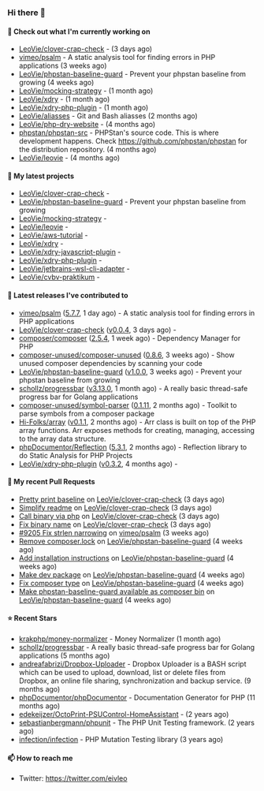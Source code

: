 ### Hi there 👋

#### 👷 Check out what I'm currently working on

- [LeoVie/clover-crap-check](https://github.com/LeoVie/clover-crap-check) -  (3 days ago)
- [vimeo/psalm](https://github.com/vimeo/psalm) - A static analysis tool for finding errors in PHP applications (3 weeks ago)
- [LeoVie/phpstan-baseline-guard](https://github.com/LeoVie/phpstan-baseline-guard) - Prevent your phpstan baseline from growing (4 weeks ago)
- [LeoVie/mocking-strategy](https://github.com/LeoVie/mocking-strategy) -  (1 month ago)
- [LeoVie/xdry](https://github.com/LeoVie/xdry) -  (1 month ago)
- [LeoVie/xdry-php-plugin](https://github.com/LeoVie/xdry-php-plugin) -  (1 month ago)
- [LeoVie/aliasses](https://github.com/LeoVie/aliasses) - Git and Bash aliasses (2 months ago)
- [LeoVie/php-dry-website](https://github.com/LeoVie/php-dry-website) -  (4 months ago)
- [phpstan/phpstan-src](https://github.com/phpstan/phpstan-src) - PHPStan&#39;s source code. This is where development happens. Check https://github.com/phpstan/phpstan for the distribution repository. (4 months ago)
- [LeoVie/leovie](https://github.com/LeoVie/leovie) -  (4 months ago)

#### 🌱 My latest projects

- [LeoVie/clover-crap-check](https://github.com/LeoVie/clover-crap-check) - 
- [LeoVie/phpstan-baseline-guard](https://github.com/LeoVie/phpstan-baseline-guard) - Prevent your phpstan baseline from growing
- [LeoVie/mocking-strategy](https://github.com/LeoVie/mocking-strategy) - 
- [LeoVie/leovie](https://github.com/LeoVie/leovie) - 
- [LeoVie/aws-tutorial](https://github.com/LeoVie/aws-tutorial) - 
- [LeoVie/xdry](https://github.com/LeoVie/xdry) - 
- [LeoVie/xdry-javascript-plugin](https://github.com/LeoVie/xdry-javascript-plugin) - 
- [LeoVie/xdry-php-plugin](https://github.com/LeoVie/xdry-php-plugin) - 
- [LeoVie/jetbrains-wsl-cli-adapter](https://github.com/LeoVie/jetbrains-wsl-cli-adapter) - 
- [LeoVie/cvbv-praktikum](https://github.com/LeoVie/cvbv-praktikum) - 

#### 🔭 Latest releases I've contributed to

- [vimeo/psalm](https://github.com/vimeo/psalm) ([5.7.7](https://github.com/vimeo/psalm/releases/tag/5.7.7), 1 day ago) - A static analysis tool for finding errors in PHP applications
- [LeoVie/clover-crap-check](https://github.com/LeoVie/clover-crap-check) ([v0.0.4](https://github.com/LeoVie/clover-crap-check/releases/tag/v0.0.4), 3 days ago) - 
- [composer/composer](https://github.com/composer/composer) ([2.5.4](https://github.com/composer/composer/releases/tag/2.5.4), 1 week ago) - Dependency Manager for PHP
- [composer-unused/composer-unused](https://github.com/composer-unused/composer-unused) ([0.8.6](https://github.com/composer-unused/composer-unused/releases/tag/0.8.6), 3 weeks ago) - Show unused composer dependencies by scanning your code
- [LeoVie/phpstan-baseline-guard](https://github.com/LeoVie/phpstan-baseline-guard) ([v1.0.0](https://github.com/LeoVie/phpstan-baseline-guard/releases/tag/v1.0.0), 3 weeks ago) - Prevent your phpstan baseline from growing
- [schollz/progressbar](https://github.com/schollz/progressbar) ([v3.13.0](https://github.com/schollz/progressbar/releases/tag/v3.13.0), 1 month ago) - A really basic thread-safe progress bar for Golang applications
- [composer-unused/symbol-parser](https://github.com/composer-unused/symbol-parser) ([0.1.11](https://github.com/composer-unused/symbol-parser/releases/tag/0.1.11), 2 months ago) - Toolkit to parse symbols from a composer package
- [Hi-Folks/array](https://github.com/Hi-Folks/array) ([v0.1.1](https://github.com/Hi-Folks/array/releases/tag/v0.1.1), 2 months ago) - Arr class is built on top of the PHP array functions. Arr exposes methods for creating, managing, accessing to the array data structure.
- [phpDocumentor/Reflection](https://github.com/phpDocumentor/Reflection) ([5.3.1](https://github.com/phpDocumentor/Reflection/releases/tag/5.3.1), 2 months ago) - Reflection library to do Static Analysis for PHP Projects
- [LeoVie/xdry-php-plugin](https://github.com/LeoVie/xdry-php-plugin) ([v0.3.2](https://github.com/LeoVie/xdry-php-plugin/releases/tag/v0.3.2), 4 months ago) - 

#### 🔨 My recent Pull Requests

- [Pretty print baseline](https://github.com/LeoVie/clover-crap-check/pull/4) on [LeoVie/clover-crap-check](https://github.com/LeoVie/clover-crap-check) (3 days ago)
- [Simplify readme](https://github.com/LeoVie/clover-crap-check/pull/3) on [LeoVie/clover-crap-check](https://github.com/LeoVie/clover-crap-check) (3 days ago)
- [Call binary via php](https://github.com/LeoVie/clover-crap-check/pull/2) on [LeoVie/clover-crap-check](https://github.com/LeoVie/clover-crap-check) (3 days ago)
- [Fix binary name](https://github.com/LeoVie/clover-crap-check/pull/1) on [LeoVie/clover-crap-check](https://github.com/LeoVie/clover-crap-check) (3 days ago)
- [#9205 Fix strlen narrowing](https://github.com/vimeo/psalm/pull/9221) on [vimeo/psalm](https://github.com/vimeo/psalm) (3 weeks ago)
- [Remove composer.lock](https://github.com/LeoVie/phpstan-baseline-guard/pull/10) on [LeoVie/phpstan-baseline-guard](https://github.com/LeoVie/phpstan-baseline-guard) (4 weeks ago)
- [Add installation instructions](https://github.com/LeoVie/phpstan-baseline-guard/pull/9) on [LeoVie/phpstan-baseline-guard](https://github.com/LeoVie/phpstan-baseline-guard) (4 weeks ago)
- [Make dev package](https://github.com/LeoVie/phpstan-baseline-guard/pull/8) on [LeoVie/phpstan-baseline-guard](https://github.com/LeoVie/phpstan-baseline-guard) (4 weeks ago)
- [Fix composer type](https://github.com/LeoVie/phpstan-baseline-guard/pull/7) on [LeoVie/phpstan-baseline-guard](https://github.com/LeoVie/phpstan-baseline-guard) (4 weeks ago)
- [Make phpstan-baseline-guard available as composer bin](https://github.com/LeoVie/phpstan-baseline-guard/pull/6) on [LeoVie/phpstan-baseline-guard](https://github.com/LeoVie/phpstan-baseline-guard) (4 weeks ago)

#### ⭐ Recent Stars

- [krakphp/money-normalizer](https://github.com/krakphp/money-normalizer) - Money Normalizer (1 month ago)
- [schollz/progressbar](https://github.com/schollz/progressbar) - A really basic thread-safe progress bar for Golang applications (5 months ago)
- [andreafabrizi/Dropbox-Uploader](https://github.com/andreafabrizi/Dropbox-Uploader) - Dropbox Uploader is a BASH script which can be used to upload, download, list or delete files from Dropbox, an online file sharing, synchronization and backup service. (9 months ago)
- [phpDocumentor/phpDocumentor](https://github.com/phpDocumentor/phpDocumentor) - Documentation Generator for PHP  (11 months ago)
- [edekeijzer/OctoPrint-PSUControl-HomeAssistant](https://github.com/edekeijzer/OctoPrint-PSUControl-HomeAssistant) -  (2 years ago)
- [sebastianbergmann/phpunit](https://github.com/sebastianbergmann/phpunit) - The PHP Unit Testing framework. (2 years ago)
- [infection/infection](https://github.com/infection/infection) - PHP Mutation Testing library (3 years ago)

#### 📫 How to reach me

- Twitter: https://twitter.com/eivleo
